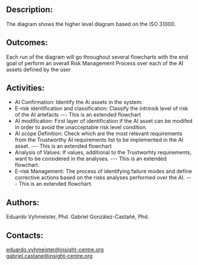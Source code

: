 ## Description:
The diagram shows the higher level diagram based on the ISO 31000.

## Outcomes:
Each run of the diagram will go throughout several flowcharts with the end goal of perform an overall Risk Management Process over each of the AI assets defined by the user

## Activities: 
   - AI Confirmation: Identify the Ai assets in the system.
   - E-risk identification and classification: Classify the intrinsik level of risk of the AI artefacts --- This is an extended flowchart
   - AI modification: First layer of identification if the AI asset can be modifed in order to avoid the unacceptable risk level condition.
   - AI scope Definition: Check which are the most relevant requirements from the Trustworthy AI requirements list to be implemented in the AI asset. --- This is an extended flowchart
   - Analysis of Values: If values, additional to the Trustworhty requirements, want to be considered in the analyses.  --- This is an extended flowchart.
   - E-risk  Management: The process of identifying failure modes and define corrective actions based on the risks analyses performed over the AI. --- This is an extended flowchart. 

## Authors:
Eduardo Vyhmeister, Phd. 
Gabriel González-Castañé, Phd.

## Contacts:
eduardo.vyhmeister@insight-centre.org <br />
gabriel.castane@insight-centre.org <br />